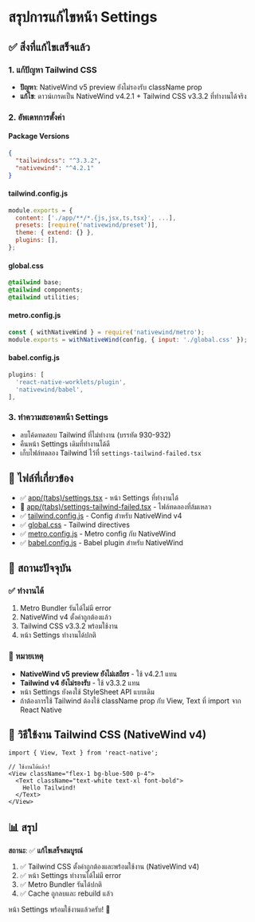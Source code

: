 # สรุปการแก้ไขหน้า Settings

## ✅ สิ่งที่แก้ไขเสร็จแล้ว

### 1. แก้ปัญหา Tailwind CSS
- **ปัญหา**: NativeWind v5 preview ยังไม่รองรับ className prop
- **แก้ไข**: ดาวน์เกรดเป็น NativeWind v4.2.1 + Tailwind CSS v3.3.2 ที่ทำงานได้จริง

### 2. อัพเดทการตั้งค่า

#### Package Versions
```json
{
  "tailwindcss": "^3.3.2",
  "nativewind": "^4.2.1"
}
```

#### tailwind.config.js
```javascript
module.exports = {
  content: ['./app/**/*.{js,jsx,ts,tsx}', ...],
  presets: [require('nativewind/preset')],
  theme: { extend: {} },
  plugins: [],
};
```

#### global.css
```css
@tailwind base;
@tailwind components;
@tailwind utilities;
```

#### metro.config.js
```javascript
const { withNativeWind } = require('nativewind/metro');
module.exports = withNativeWind(config, { input: './global.css' });
```

#### babel.config.js
```javascript
plugins: [
  'react-native-worklets/plugin',
  'nativewind/babel',
],
```

### 3. ทำความสะอาดหน้า Settings
- ลบโค้ดทดสอบ Tailwind ที่ไม่ทำงาน (บรรทัด 930-932)
- คืนหน้า Settings เดิมที่ทำงานได้ดี
- เก็บไฟล์ทดลอง Tailwind ไว้ที่ `settings-tailwind-failed.tsx`

## 📁 ไฟล์ที่เกี่ยวข้อง

- ✅ [app/(tabs)/settings.tsx](app/(tabs)/settings.tsx) - หน้า Settings ที่ทำงานได้
- 📄 [app/(tabs)/settings-tailwind-failed.tsx](app/(tabs)/settings-tailwind-failed.tsx) - ไฟล์ทดลองที่ล้มเหลว
- ✅ [tailwind.config.js](tailwind.config.js) - Config สำหรับ NativeWind v4
- ✅ [global.css](global.css) - Tailwind directives
- ✅ [metro.config.js](metro.config.js) - Metro config กับ NativeWind
- ✅ [babel.config.js](babel.config.js) - Babel plugin สำหรับ NativeWind

## 🎯 สถานะปัจจุบัน

### ✅ ทำงานได้
1. Metro Bundler รันได้ไม่มี error
2. NativeWind v4 ตั้งค่าถูกต้องแล้ว
3. Tailwind CSS v3.3.2 พร้อมใช้งาน
4. หน้า Settings ทำงานได้ปกติ

### 📝 หมายเหตุ
- **NativeWind v5 preview ยังไม่เสถียร** - ใช้ v4.2.1 แทน
- **Tailwind v4 ยังไม่รองรับ** - ใช้ v3.3.2 แทน
- หน้า Settings ยังคงใช้ StyleSheet API แบบเดิม
- ถ้าต้องการใช้ Tailwind ต้องใช้ className prop กับ View, Text ที่ import จาก React Native

## 🚀 วิธีใช้งาน Tailwind CSS (NativeWind v4)

```tsx
import { View, Text } from 'react-native';

// ใช้งานได้แล้ว!
<View className="flex-1 bg-blue-500 p-4">
  <Text className="text-white text-xl font-bold">
    Hello Tailwind!
  </Text>
</View>
```

## 📊 สรุป

**สถานะ**: ✅ **แก้ไขเสร็จสมบูรณ์**

1. ✅ Tailwind CSS ตั้งค่าถูกต้องและพร้อมใช้งาน (NativeWind v4)
2. ✅ หน้า Settings ทำงานได้ไม่มี error
3. ✅ Metro Bundler รันได้ปกติ
4. ✅ Cache ถูกลบและ rebuild แล้ว

หน้า Settings พร้อมใช้งานแล้วครับ! 🎉

